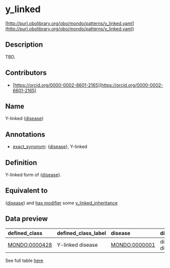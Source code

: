 # y_linked 

[http://purl.obolibrary.org/obo/mondo/patterns/y_linked.yaml](http://purl.obolibrary.org/obo/mondo/patterns/y_linked.yaml)
## Description 

TBD.
## Contributors 
* [https://orcid.org/0000-0002-6601-2165](https://orcid.org/0000-0002-6601-2165) 
## Name 

Y-linked {[disease](http://purl.obolibrary.org/obo/MONDO_0000001)}

## Annotations 

* [exact_synonym](http://www.geneontology.org/formats/oboInOwl#hasExactSynonym): {[disease](http://purl.obolibrary.org/obo/MONDO_0000001)}, Y-linked

## Definition 

Y-linked form of {[disease](http://purl.obolibrary.org/obo/MONDO_0000001)}.

## Equivalent to 

{[disease](http://purl.obolibrary.org/obo/MONDO_0000001)} and [has modifier](http://purl.obolibrary.org/obo/RO_0002573) some [y_linked_inheritance](http://purl.obolibrary.org/obo/HP_0001450)

## Data preview 
| defined_class                                | defined_class_label   | disease                                      | disease_label       |
|:---------------------------------------------|:----------------------|:---------------------------------------------|:--------------------|
| [MONDO:0000428](http://purl.obolibrary.org/obo/MONDO_0000428) | Y-linked disease      | [MONDO:0000001](http://purl.obolibrary.org/obo/MONDO_0000001) | disease or disorder |

See full table [here](https://github.com/monarch-initiative/mondo/blob/master/src/patterns/data/matches/y_linked.tsv) 
